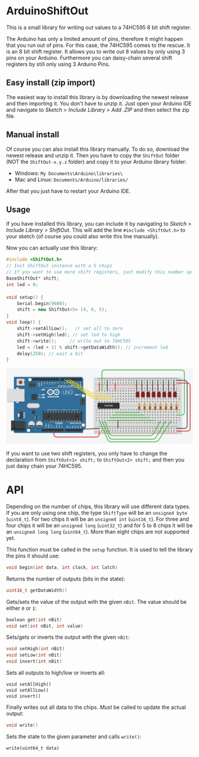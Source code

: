 # ArduinoShiftOut
This is a small library for writing out values to a 74HC595 8 bit shift register.

The Arduino has only a limited amount of pins, therefore it might happen that you run out of pins.
For this case, the 74HC595 comes to the rescue. It is an 8 bit shift register. It allows you to write out 8 values by only using 3 pins on your Arduino. Furthermore you can daisy-chain several shift registers by still only using 3 Arduino Pins.

## Easy install (zip import)
The easiest way to install this library is by downloading the newest release and then importing it.
You don't have to unzip it. Just open your Arduino IDE and navigate to *Sketch* > *Include Library* > *Add .ZIP* and then select the zip file.

## Manual install
Of course you can also install this library manually. To do so, download the newest release and unzip it. Then you have to copy the `ShiftOut` folder (NOT the `ShiftOut-x.y.z` folder) and copy it to your Arduino library folder:
* Windows: `My Documents\Arduino\libraries\`
* Mac and Linux: `Documents/Arduino/libraries/`

After that you just have to restart your Arduino IDE.

## Usage
If you have installed this library, you can include it by navigating to *Sketch* > *Include Library* > *ShiftOut*. This will add the line `#include <ShiftOut.h>` to your sketch (of course you could also write this line manually).

Now you can actually use this library:
``` c++
#include <ShiftOut.h>
// Init ShiftOut instance with a 5 chips
// If you want to use more shift registers, just modify this number up to 8
BaseShiftOut* shift;
int led = 0;

void setup() {
	Serial.begin(9600);
	shift = new ShiftOut<5> (4, 6, 5);
}
void loop() {
	shift->setAllLow();   // set all to zero
	shift->setHigh(led); // set led to high
	shift->write();     // write out to 74HC595
	led = (led + 1) % shift->getDataWidth(); // increment led
	delay(250); // wait a bit
}
```
![Breadboard layout for one shift register](examples/ShiftRegister/layout.png)

If you want to use two shift registers, you only have to change the declaration from `ShiftOut<1> shift;` to `ShiftOut<2> shift;` and then you just daisy chain your 74HC595.

# API
Depending on the number of chips, this library will use different data types.
If you are only using one chip, the type `ShiftType` will be an `unsigned byte` (`uint8_t`). For two chips it will be an `unsigned int` (`uint16_t`). For three and four chips it will be an `unsigned long` (`uint32_t`) and for 5 to 8 chips it will be an `unsigned long long` (`uint64_t`). More than eight chips are not supported yet.

This function must be called in the `setup` function. It is used to tell the library the pins it should use:
``` c++
void begin(int data, int clock, int latch)
```

Returns the number of outputs (bits in the state):
``` c++
uint16_t getDataWidth()
```

Gets/sets the value of the output with the given `nBit`. The value should be either `0` or `1`:
``` c++
boolean get(int nBit)
void set(int nBit, int value)
```

Sets/gets or inverts the output with the given `nBit`:
``` c++
void setHigh(int nBit)
void setLow(int nBit)
void invert(int nBit)
```

Sets all outputs to high/low or inverts all:
```
void setAllHigh()
void setAllLow()
void invert()
```

Finally writes out all data to the chips. *Must* be called to update the actual output:
``` c++
void write()
```

Sets the state to the given parameter and calls `write()`:
```
write(uint64_t data)
```
